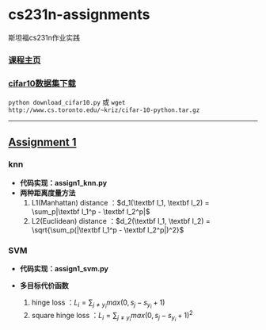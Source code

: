 # cs231n-assignments
斯坦福cs231n作业实践

### [课程主页](http://cs231n.github.io/)

### [cifar10数据集下载](http://www.cs.toronto.edu/~kriz/cifar-10-python.tar.gz)

`python download_cifar10.py` 或 `wget http://www.cs.toronto.edu/~kriz/cifar-10-python.tar.gz`

---

## [Assignment 1](http://cs231n.github.io/assignments2016/assignment1/)

### knn

- **代码实现：assign1_knn.py**
- **两种距离度量方法**
  1. L1(Manhattan) distance ：$d_1(\textbf I_1, \textbf I_2) = \sum_p|\textbf I_1^p - \textbf I_2^p|$ 
  2. L2(Euclidean)  distance ：$d_2(\textbf I_1, \textbf I_2) = \sqrt{\sum_p(|\textbf I_1^p - \textbf I_2^p|)^2}$

### SVM

- **代码实现：assign1_svm.py**

- **多目标代价函数**

  1. hinge loss ：$L_i=\sum_{j\ne y_i}max(0, s_j-s_{y_i}+1)$
  2. square hinge loss ：$L_i=\sum_{j\ne y_i}max(0, s_j-s_{y_i}+1)^2$

  ​

  ​

